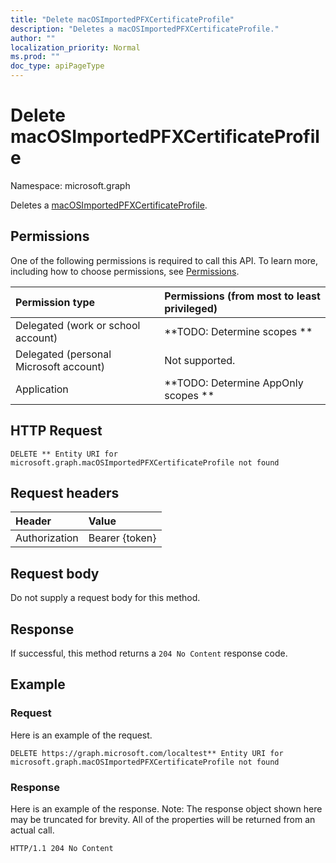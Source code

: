 ```yaml
---
title: "Delete macOSImportedPFXCertificateProfile"
description: "Deletes a macOSImportedPFXCertificateProfile."
author: ""
localization_priority: Normal
ms.prod: ""
doc_type: apiPageType
---
```


# Delete macOSImportedPFXCertificateProfile

Namespace: microsoft.graph

Deletes a [macOSImportedPFXCertificateProfile](../resources/macosimportedpfxcertificateprofile.md).

## Permissions
One of the following permissions is required to call this API. To learn more, including how to choose permissions, see [Permissions](/concepts/permissions-reference.md).

|Permission type|Permissions (from most to least privileged)|
|:---|:---|
|Delegated (work or school account)|**TODO: Determine scopes **|
|Delegated (personal Microsoft account)|Not supported.|
|Application|**TODO: Determine AppOnly scopes **|

## HTTP Request
<!-- {
  "blockType": "ignored"
}
-->
``` http
DELETE ** Entity URI for microsoft.graph.macOSImportedPFXCertificateProfile not found
```

## Request headers
|Header|Value|
|:---|:---|
|Authorization|Bearer {token}|

## Request body
Do not supply a request body for this method.

## Response
If successful, this method returns a `204 No Content` response code.

## Example

### Request
Here is an example of the request.
<!-- {
  "blockType": "request",
  "name": "delete_macosimportedpfxcertificateprofile"
}
-->
``` http
DELETE https://graph.microsoft.com/localtest** Entity URI for microsoft.graph.macOSImportedPFXCertificateProfile not found
```

### Response
Here is an example of the response. Note: The response object shown here may be truncated for brevity. All of the properties will be returned from an actual call.
<!-- {
  "blockType": "response",
  "truncated": true
}
-->
``` http
HTTP/1.1 204 No Content
```

